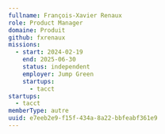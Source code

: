 ```yaml
---
fullname: François-Xavier Renaux
role: Product Manager
domaine: Produit
github: fxrenaux
missions:
  - start: 2024-02-19
    end: 2025-06-30
    status: independent
    employer: Jump Green
    startups:
      - tacct
startups:
  - tacct
memberType: autre
uuid: e7eeb2e9-f15f-434a-8a22-bbfeabf361e9
---
```

